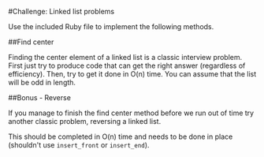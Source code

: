 #Challenge: Linked list problems

Use the included Ruby file to implement the following methods.

##Find center

Finding the center element of a linked list is a classic interview problem. First just try to produce code that can get the right answer (regardless of efficiency). Then, try to get it done in O(n) time. You can assume that the list will be odd in length.

##Bonus - Reverse

If you manage to finish the find center method before we run out of time try another classic problem, reversing a linked list.

This should be completed in O(n) time and needs to be done in place (shouldn't use `insert_front` or `insert_end`).
